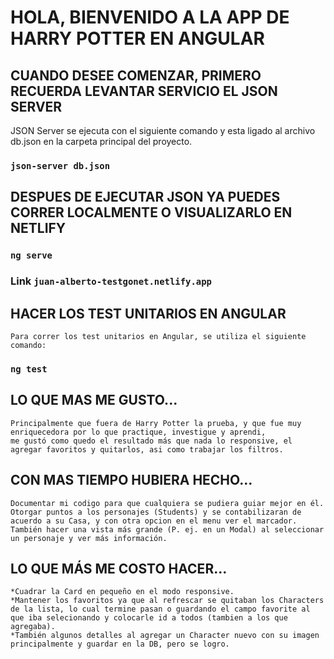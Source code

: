 # HOLA, BIENVENIDO A LA APP DE HARRY POTTER EN ANGULAR

## CUANDO DESEE COMENZAR, PRIMERO RECUERDA LEVANTAR SERVICIO EL JSON SERVER
  JSON Server se ejecuta con el siguiente comando y esta ligado al archivo db.json en la carpeta principal del proyecto.
  ### `json-server db.json`

## DESPUES DE EJECUTAR JSON YA PUEDES CORRER LOCALMENTE O VISUALIZARLO EN NETLIFY
  ### `ng serve`
  ### Link `juan-alberto-testgonet.netlify.app`

## HACER LOS TEST UNITARIOS EN ANGULAR
    Para correr los test unitarios en Angular, se utiliza el siguiente comando:
  ### `ng test` 

## LO QUE MAS ME GUSTO...
    Principalmente que fuera de Harry Potter la prueba, y que fue muy enriquecedora por lo que practique, investigue y aprendi,
    me gustó como quedo el resultado más que nada lo responsive, el agregar favoritos y quitarlos, asi como trabajar los filtros. 
  
## CON MAS TIEMPO HUBIERA HECHO...
    Documentar mi codigo para que cualquiera se pudiera guiar mejor en él.
    Otorgar puntos a los personajes (Students) y se contabilizaran de acuerdo a su Casa, y con otra opcion en el menu ver el marcador.
    También hacer una vista más grande (P. ej. en un Modal) al seleccionar un personaje y ver más información.


## LO QUE MÁS ME COSTO HACER...
    *Cuadrar la Card en pequeño en el modo responsive.
    *Mantener los favoritos ya que al refrescar se quitaban los Characters de la lista, lo cual termine pasan o guardando el campo favorite al que iba selecionando y colocarle id a todos (tambien a los que agregaba).
    *También algunos detalles al agregar un Character nuevo con su imagen principalmente y guardar en la DB, pero se logro.